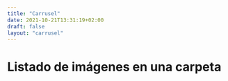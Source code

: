```yaml
---
title: "Carrusel"
date: 2021-10-21T13:31:19+02:00
draft: false
layout: "carrusel"
---
```

# Listado de imágenes en una carpeta



